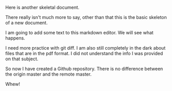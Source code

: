 Here is another skeletal document.

There really isn't much more to say, other than that this is the basic skeleton of a new document.

I am going to add some text to this markdown editor. We will see what happens.

I need more practice with git diff. I am also still completely in the dark about files that are in the pdf format. I did not understand the info I was provided on that subject.

So now I have created a Github repository. There is no difference between the origin master and the remote master.

Whew!
